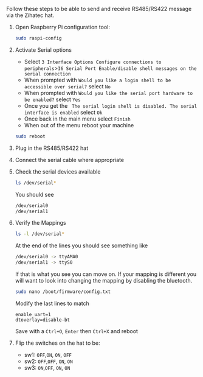 Follow these steps to be able to send and receive RS485/RS422 message via the Zihatec hat.
1. Open Raspberry Pi configuration tool:
    ```bash
    sudo raspi-config
    ```

2. Activate Serial options
    - Select `3 Interface Options Configure connections to peripherals`>`I6 Serial Port Enable/disable shell messages on the serial connection`
    - When prompted with `Would you like a login shell to be accessible over serial?` select `No`
    - When prompted with `Would you like the serial port hardware to be enabled?` select `Yes`
    - Once you get the ` The serial login shell is disabled. The serial interface is enabled` select `Ok`
    - Once back in the main menu select `Finish`
    - When out of the menu reboot your machine
    ```bash
    sudo reboot
    ```

3. Plug in the RS485/RS422 hat

4. Connect the serial cable where appropriate

5. Check the serial devices available
    ```bash
    ls /dev/serial*
    ```
    You should see 
    ```bash
    /dev/serial0
    /dev/serial1
    ```

6. Verify the Mappings
    ```bash
    ls -l /dev/serial*
    ```
    At the end of the lines you should see something like 
    ```bash
    /dev/serial0 -> ttyAMA0
    /dev/serial1 -> ttyS0
    ```
    If that is what you see you can move on. If your mapping is different you will want to look into changing the mapping by disabling the bluetooth.
    ```bash
    sudo nano /boot/firmware/config.txt
    ```
    Modify the last lines to match
    ```
    enable_uart=1
    dtoverlay=disable-bt
    ```
    Save with a `Ctrl+O`, `Enter` then `Ctrl+X` and reboot

7. Flip the switches on the hat to be:
    - sw1: `OFF`,`ON`, `ON`, `OFF`
    - sw2: `OFF`,`OFF`, `ON`, `ON`
    - sw3: `ON`,`OFF`, `ON`, `ON`
